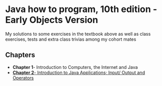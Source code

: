 # Java how to program, 10th edition - Early Objects Version

My solutions to some exercises in the textbook above as well as class exercises, tests and extra class trivias among my cohort mates

## Chapters
- __Chapter 1__- Introduction to Computers, the Internet and Java
- [__Chapter 2__- Introduction to Java Applications; Input/ Output and Operators](https://github.com/TariqMahmud/-java-deitel-exercises/tree/master/src/chapter2)
